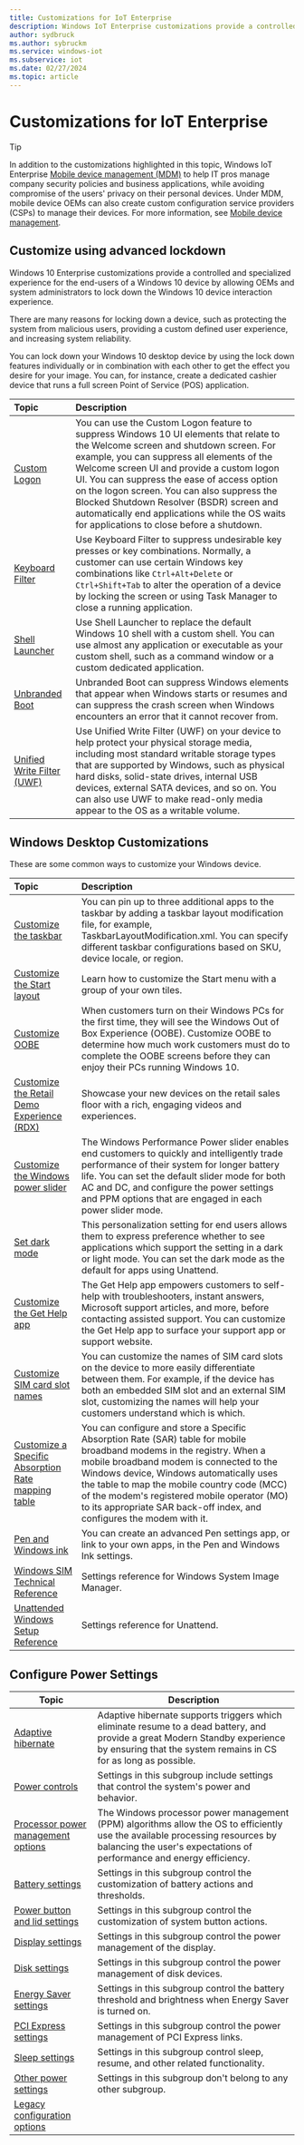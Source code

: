 ```yaml
---
title: Customizations for IoT Enterprise
description: Windows IoT Enterprise customizations provide a controlled and specialized experience for the end-users of a Windows device by allowing OEMs and system administrators to lock down the Windows device interaction experience.
author: sydbruck
ms.author: sybruckm
ms.service: windows-iot
ms.subservice: iot
ms.date: 02/27/2024
ms.topic: article
---
```


# Customizations for IoT Enterprise

> [!TIP]
> In addition to the customizations highlighted in this topic, Windows IoT Enterprise [Mobile device management (MDM)](/windows/client-management/mdm/) to help IT pros manage company security policies and business applications, while avoiding compromise of the users' privacy on their personal devices. Under MDM, mobile device OEMs can also create custom configuration service providers (CSPs) to manage their devices. For more information, see [Mobile device management](/windows/client-management/mdm/).

## Customize using advanced lockdown

Windows 10 Enterprise customizations provide a controlled and specialized experience for the end-users of a Windows 10 device by allowing OEMs and system administrators to lock down the Windows 10 device interaction experience.

There are many reasons for locking down a device, such as protecting the system from malicious users, providing a custom defined user experience, and increasing system reliability.

You can lock down your Windows 10 desktop device by using the lock down features individually or in combination with each other to get the effect you desire for your image. You can, for instance, create a dedicated cashier device that runs a full screen Point of Service (POS) application.

| Topic                                                   | Description                                                                                         |
|:--------------------------------------------------------|:----------------------------------------------------------------------------------------------------|
| [Custom Logon](/windows/configuration/custom-logon)  | You can use the Custom Logon feature to suppress Windows 10 UI elements that relate to the Welcome screen and shutdown screen. For example, you can suppress all elements of the Welcome screen UI and provide a custom logon UI. You can suppress the ease of access option on the logon screen. You can also suppress the Blocked Shutdown Resolver (BSDR) screen and automatically end applications while the OS waits for applications to close before a shutdown.    |
| [Keyboard Filter](/windows/configuration/keyboard-filter)     | Use Keyboard Filter to suppress undesirable key presses or key combinations. Normally, a customer can use certain Windows key combinations like `Ctrl+Alt+Delete` or `Ctrl+Shift+Tab` to alter the operation of a device by locking the screen or using Task Manager to close a running application.   |
| [Shell Launcher](/windows/configuration/shell-launcher)   | Use Shell Launcher to replace the default Windows 10 shell with a custom shell. You can use almost any application or executable as your custom shell, such as a command window or a custom dedicated application.    |
| [Unbranded Boot](/windows/configuration/unbranded-boot)    | Unbranded Boot can suppress Windows elements that appear when Windows starts or resumes and can suppress the crash screen when Windows encounters an error that it cannot recover from.    |
| [Unified Write Filter (UWF)](/windows/configuration/unified-write-filter)    | Use Unified Write Filter (UWF) on your device to help protect your physical storage media, including most standard writable storage types that are supported by Windows, such as physical hard disks, solid-state drives, internal USB devices, external SATA devices, and so on. You can also use UWF to make read-only media appear to the OS as a writable volume.  |

## Windows Desktop Customizations

These are some common ways to customize your Windows device.

| Topic | Description |
|:------|:------------|
| [Customize the taskbar](/windows-hardware/customize/desktop/customize-the-taskbar) | You can pin up to three additional apps to the taskbar by adding a taskbar layout modification file, for example, TaskbarLayoutModification.xml. You can specify different taskbar configurations based on SKU, device locale, or region.                                |
| [Customize the Start layout](/windows-hardware/customize/desktop/customize-start-layout) | Learn how to customize the Start menu with a group of your own tiles. |
| [Customize OOBE](/windows-hardware/customize/desktop/customize-oobe)                     | When customers turn on their Windows PCs for the first time, they will see the Windows Out of Box Experience (OOBE). Customize OOBE to determine how much work customers must do to complete the OOBE screens before they can enjoy their PCs running Windows 10. |
| [Customize the Retail Demo Experience (RDX)](/windows-hardware/customize/desktop/retail-demo-experience)                     | Showcase your new devices on the retail sales floor with a rich, engaging videos and experiences. |
| [Customize the Windows power slider](/windows-hardware/customize/desktop/customize-power-slider) | The Windows Performance Power slider enables end customers to quickly and intelligently trade performance of their system for longer battery life. You can set the default slider mode for both AC and DC, and configure the power settings and PPM options that are engaged in each power slider mode. |
| [Set dark mode](/windows-hardware/customize/desktop/set-dark-mode)                       | This personalization setting for end users allows them to express preference whether to see applications which support the setting in a dark or light mode. You can set the dark mode as the default for apps using Unattend.    |
| [Customize the Get Help app](/windows-hardware/customize/desktop/customize-get-help-app) | The Get Help app empowers customers to self-help with troubleshooters, instant answers, Microsoft support articles, and more, before contacting assisted support. You can customize the Get Help app to surface your support app or support website.                      |
| [Customize SIM card slot names](/windows-hardware/customize/desktop/customize-sim-card-slot-names) | You can customize the names of SIM card slots on the device to more easily differentiate between them. For example, if the device has both an embedded SIM slot and an external SIM slot, customizing the names will help your customers understand which is which. |
| [Customize a Specific Absorption Rate mapping table](/windows-hardware/customize/desktop/customize-sar-mapping-table) | You can configure and store a Specific Absorption Rate (SAR) table for mobile broadband modems in the registry. When a mobile broadband modem is connected to the Windows device, Windows automatically uses the table to map the mobile country code (MCC) of the modem's registered mobile operator (MO) to its appropriate SAR back-off index, and configures the modem with it.                               |
| [Pen and Windows ink](/windows-hardware/customize/desktop/pen-and-ink) | You can create an advanced Pen settings app, or link to your own apps, in the Pen and Windows Ink settings. |
| [Windows SIM Technical Reference](/windows-hardware/customize/desktop/wsim/windows-system-image-manager-technical-reference) | Settings reference for Windows System Image Manager.            |
| [Unattended Windows Setup Reference](/windows-hardware/customize/desktop/unattend/index) | Settings reference for Unattend.                                                              |

## Configure Power Settings

| Topic | Description |
|-------|-------------|
| [Adaptive hibernate](/windows-hardware/customize/power-settings/adaptive-hibernate) |Adaptive hibernate supports triggers which eliminate resume to a dead battery, and provide a great Modern Standby experience by ensuring that the system remains in CS for as long as possible. |
| [Power controls](/windows-hardware/customize/power-settings/power-controls) | Settings in this subgroup include settings that control the system&#39;s power and behavior. |
| [Processor power management options](/windows-hardware/customize/power-settings/configure-processor-power-management-options) | The Windows processor power management (PPM) algorithms allow the OS to efficiently use the available processing resources by balancing the user&#39;s expectations of performance and energy efficiency. |
| [Battery settings](/windows-hardware/customize/power-settings/battery-settings) | Settings in this subgroup control the customization of battery actions and thresholds. |
| [Power button and lid settings](/windows-hardware/customize/power-settings/power-button-and-lid-settings) | Settings in this subgroup control the customization of system button actions. |
| [Display settings](/windows-hardware/customize/power-settings/display-settings) | Settings in this subgroup control the power management of the display. |
| [Disk settings](/windows-hardware/customize/power-settings/disk-settings) | Settings in this subgroup control the power management of disk devices. |
| [Energy Saver settings](/windows-hardware/customize/power-settings/energy-saver-settings) | Settings in this subgroup control the battery threshold and brightness when Energy Saver is turned on. |
| [PCI Express settings](/windows-hardware/customize/power-settings/pci-express-settings) | Settings in this subgroup control the power management of PCI Express links. |
|[Sleep settings](/windows-hardware/customize/power-settings/sleep-settings) | Settings in this subgroup control sleep, resume, and other related functionality. |
| [Other power settings](/windows-hardware/customize/power-settings/no-subgroup-settings) | Settings in this subgroup don't belong to any other subgroup. |
| [Legacy configuration options](/windows-hardware/customize/power-settings/legacy-configuration-options) ||
